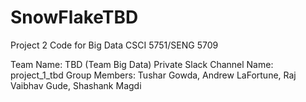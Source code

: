 # SnowFlakeTBD
Project 2 Code for Big Data CSCI 5751/SENG 5709

Team Name: TBD (Team Big Data)
Private Slack Channel Name: project_1_tbd
Group Members: Tushar Gowda, Andrew LaFortune, Raj Vaibhav Gude, Shashank Magdi
